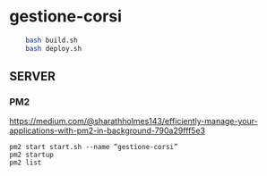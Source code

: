 # gestione-corsi

```bash
    bash build.sh
    bash deploy.sh
```

## SERVER

### PM2
https://medium.com/@sharathholmes143/efficiently-manage-your-applications-with-pm2-in-background-790a29fff5e3

    pm2 start start.sh --name “gestione-corsi”
    pm2 startup
    pm2 list
